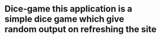 # Dice-game this application is a simple dice game which give random output on refreshing the site 
